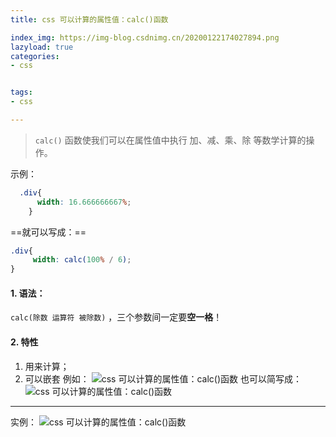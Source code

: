 ```yaml
---
title: css 可以计算的属性值：calc()函数

index_img: https://img-blog.csdnimg.cn/20200122174027894.png
lazyload: true
categories:
- css


tags:
- css

---
```





> `calc()` 函数使我们可以在属性值中执行 加、减、乘、除 等数学计算的操作。


示例：

```css
  .div{
	  width: 16.666666667%;
    }
```

  
==就可以写成：==

```css
.div{
	 width: calc(100% / 6);
}
```


#### 1. 语法：
`calc(除数 运算符 被除数)` ，三个参数间一定要**空一格**！


#### 2. 特性
1. 用来计算；
2. 可以嵌套
例如：
		![css 可以计算的属性值：calc()函数](https://img-blog.csdnimg.cn/20200122173901520.png)
		也可以简写成：
		![css 可以计算的属性值：calc()函数](https://img-blog.csdnimg.cn/20200122173804214.png)
		
		
---

实例：
![css 可以计算的属性值：calc()函数](https://img-blog.csdnimg.cn/20200122174027894.png)

